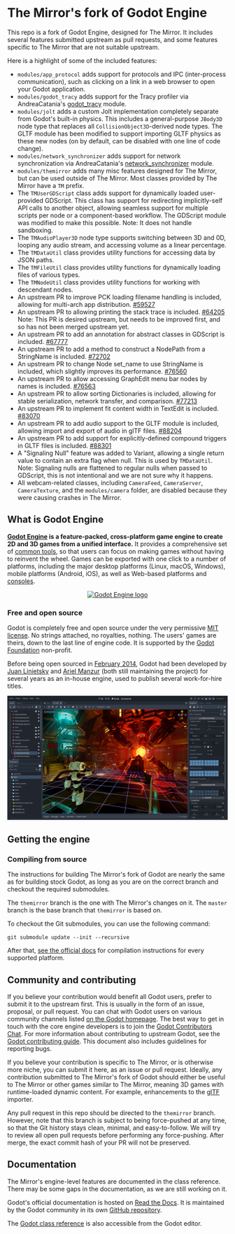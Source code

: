 # The Mirror's fork of Godot Engine

This repo is a fork of Godot Engine, designed for The Mirror.
It includes several features submitted upstream as pull requests, and
some features specific to The Mirror that are not suitable upstream.

Here is a highlight of some of the included features:

- `modules/app_protocol` adds support for protocols and IPC (inter-process communication), such as clicking on a link in a web browser to open your Godot application.
- `modules/godot_tracy` adds support for the Tracy profiler via AndreaCatania's [godot_tracy](https://github.com/AndreaCatania/godot_tracy) module.
- `modules/jolt` adds a custom Jolt implementation completely separate from Godot's built-in physics. This includes a general-purpose `JBody3D` node type that replaces all `CollisionObject3D`-derived node types. The GLTF module has been modified to support importing GLTF physics as these new nodes (on by default, can be disabled with one line of code change).
- `modules/network_synchronizer` adds support for network synchronization via AndreaCatania's [network_synchronizer](https://github.com/GameNetworking/network_synchronizer) module.
- `modules/themirror` adds many misc features designed for The Mirror, but can be used outside of The Mirror. Most classes provided by The Mirror have a `TM` prefix.
- The `TMUserGDScript` class adds support for dynamically loaded user-provided GDScript. This class has support for redirecting implicitly-self API calls to another object, allowing seamless support for multiple scripts per node or a component-based workflow. The GDScript module was modified to make this possible. Note: It does not handle sandboxing.
- The `TMAudioPlayer3D` node type supports switching between 3D and 0D, looping any audio stream, and accessing volume as a linear percentage.
- The `TMDataUtil` class provides utility functions for accessing data by JSON paths.
- The `TMFileUtil` class provides utility functions for dynamically loading files of various types.
- The `TMNodeUtil` class provides utility functions for working with descendant nodes.
- An upstream PR to improve PCK loading filename handling is included, allowing for multi-arch app distribution. [#59527](https://github.com/godotengine/godot/pull/59527)
- An upstream PR to allowing printing the stack trace is included. [#64205](https://github.com/godotengine/godot/pull/64205) Note: This PR is desired upstream, but needs to be improved first, and so has not been merged upstream yet.
- An upstream PR to add an annotation for abstract classes in GDScript is included. [#67777](https://github.com/godotengine/godot/pull/67777)
- An upstream PR to add a method to construct a NodePath from a StringName is included. [#72702](https://github.com/godotengine/godot/pull/72702)
- An upstream PR to change Node set_name to use StringName is included, which slightly improves its performance. [#76560](https://github.com/godotengine/godot/pull/76560)
- An upstream PR to allow accessing GraphEdit menu bar nodes by names is included. [#76563](https://github.com/godotengine/godot/pull/76563)
- An upstream PR to allow sorting Dictionaries is included, allowing for stable serialization, network transfer, and comparison. [#77213](https://github.com/godotengine/godot/pull/77213)
- An upstream PR to implement fit content width in TextEdit is included. [#83070](https://github.com/godotengine/godot/pull/83070)
- An upstream PR to add audio support to the GLTF module is included, allowing import and export of audio in glTF files. [#88204](https://github.com/godotengine/godot/pull/88204)
- An upstream PR to add support for explicitly-defined compound triggers in GLTF files is included. [#88301](https://github.com/godotengine/godot/pull/88301)
- A "Signaling Null" feature was added to Variant, allowing a single return value to contain an extra flag when null. This is used by `TMDataUtil`. Note: Signaling nulls are flattened to regular nulls when passed to GDScript, this is not intentional and we are not sure why it happens.
- All webcam-related classes, including `CameraFeed`, `CameraServer`, `CameraTexture`, and the `modules/camera` folder, are disabled because they were causing crashes in The Mirror.

## What is Godot Engine

**[Godot Engine](https://godotengine.org) is a feature-packed, cross-platform
game engine to create 2D and 3D games from a unified interface.** It provides a
comprehensive set of [common tools](https://godotengine.org/features), so that
users can focus on making games without having to reinvent the wheel. Games can
be exported with one click to a number of platforms, including the major desktop
platforms (Linux, macOS, Windows), mobile platforms (Android, iOS), as well as
Web-based platforms and [consoles](https://docs.godotengine.org/en/latest/tutorials/platform/consoles.html).

<p align="center">
  <a href="https://godotengine.org">
    <img src="logo_outlined.svg" width="400" alt="Godot Engine logo">
  </a>
</p>

### Free and open source

Godot is completely free and open source under the very permissive [MIT license](https://godotengine.org/license).
No strings attached, no royalties, nothing. The users' games are theirs, down
to the last line of engine code. It is supported by the
[Godot Foundation](https://godot.foundation/) non-profit.

Before being open sourced in [February 2014](https://github.com/godotengine/godot/commit/0b806ee0fc9097fa7bda7ac0109191c9c5e0a1ac),
Godot had been developed by [Juan Linietsky](https://github.com/reduz) and
[Ariel Manzur](https://github.com/punto-) (both still maintaining the project)
for several years as an in-house engine, used to publish several work-for-hire
titles.

![Screenshot of a 3D scene in the Godot Engine editor](https://raw.githubusercontent.com/godotengine/godot-design/master/screenshots/editor_tps_demo_1920x1080.jpg)

## Getting the engine

### Compiling from source

The instructions for building The Mirror's fork of Godot are nearly the same
as for building stock Godot, as long as you are on the correct branch and
checkout the required submodules.

The `themirror` branch is the one with The Mirror's changes on it.
The `master` branch is the base branch that `themirror` is based on.

To checkout the Git submodules, you can use the following command:

```
git submodule update --init --recursive
```

After that, [see the official docs](https://docs.godotengine.org/en/latest/contributing/development/compiling)
for compilation instructions for every supported platform.

## Community and contributing

If you believe your contribution would benefit all Godot users, prefer to
submit it to the upstream first. This is usually in the form of an issue,
proposal, or pull request. You can chat with Godot users on various community
channels listed [on the Godot homepage](https://godotengine.org/community).
The best way to get in touch with the core engine developers is to join the
[Godot Contributors Chat](https://chat.godotengine.org).
For more information about contributing to upstream Godot,
see the [Godot contributing guide](CONTRIBUTING.md).
This document also includes guidelines for reporting bugs.

If you believe your contribution is specific to The Mirror, or is otherwise
more niche, you can submit it here, as an issue or pull request.
Ideally, any contribution submitted to The Mirror's fork of Godot should
either be useful to The Mirror or other games similar to The Mirror,
meaning 3D games with runtime-loaded dynamic content. For example,
enhancements to the [glTF](https://www.khronos.org/gltf/) importer.

Any pull request in this repo should be directed to the `themirror` branch.
However, note that this branch is subject to being force-pushed at any time,
so that the Git history stays clean, minimal, and easy-to-follow. We will
try to review all open pull requests before performing any force-pushing.
After merge, the exact commit hash of your PR will not be preserved.

## Documentation

The Mirror's engine-level features are documented in the class reference.
There may be some gaps in the documentation, as we are still working on it.

Godot's official documentation is hosted on
[Read the Docs](https://docs.godotengine.org).
It is maintained by the Godot community in its own
[GitHub repository](https://github.com/godotengine/godot-docs).

The [Godot class reference](https://docs.godotengine.org/en/latest/classes/)
is also accessible from the Godot editor.
